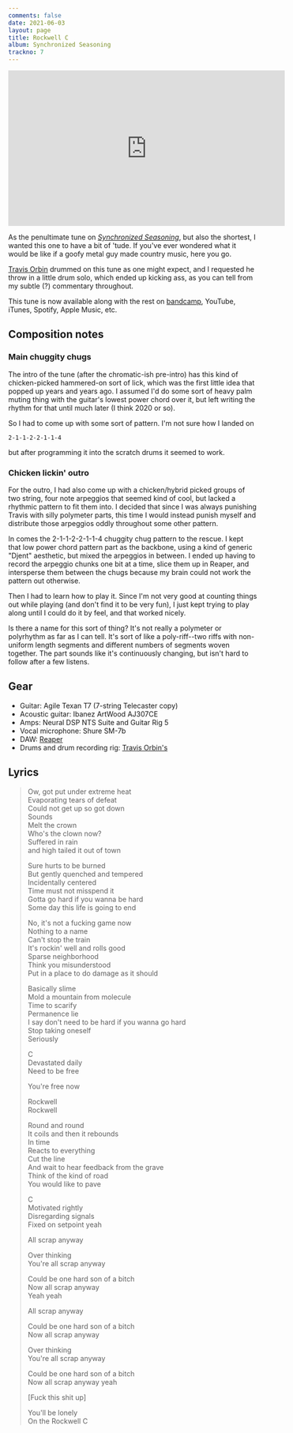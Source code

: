 ```yaml
---
comments: false
date: 2021-06-03
layout: page
title: Rockwell C
album: Synchronized Seasoning
trackno: 7
---
```


<iframe width="560" height="315" src="https://www.youtube.com/embed/TODO"
frameborder="0" allow="accelerometer; autoplay; encrypted-media; gyroscope;
picture-in-picture" allowfullscreen></iframe>

As the penultimate tune on [_Synchronized Seasoning_](/music/synchronized-seasoning),
but also the shortest, I wanted this one to have a bit of 'tude.
If you've ever wondered what it would be like if a goofy metal guy made
country music, here you go.

[Travis Orbin](http://travisorbin.com) drummed on this tune as one might expect,
and I requested he throw in a little drum solo, which ended up kicking ass,
as you can tell from my subtle (?) commentary throughout.
<!--
Obviously you must watch his
[session video](https://www.youtube.com/watch?v=TODO).
-->

This tune is now available along with the rest on
[bandcamp](https://petepeterson.bandcamp.com/TODO),
YouTube, iTunes, Spotify, Apple Music, etc.


## Composition notes

### Main chuggity chugs

The intro of the tune (after the chromatic-ish pre-intro)
has this kind of chicken-picked hammered-on sort of lick,
which was the first little idea that popped up years and years ago.
I assumed I'd do some sort of heavy palm muting thing with the guitar's
lowest power chord over it,
but left writing the rhythm for that until much later (I think 2020 or so).

So I had to come up with some sort of pattern. I'm not sure how I landed on

    2-1-1-2-2-1-1-4

but after programming it into the scratch drums it seemed to work.


### Chicken lickin' outro

For the outro, I had also come up with a chicken/hybrid picked groups of
two string, four note arpeggios that seemed kind of cool, but lacked a rhythmic
pattern to fit them into. I decided that since I was always punishing Travis with
silly polymeter parts, this time I would instead punish myself and distribute
those arpeggios oddly throughout some other pattern.

In comes the 2-1-1-2-2-1-1-4 chuggity chug pattern to the rescue.
I kept that low power chord pattern part as the backbone,
using a kind of generic "Djent" aesthetic,
but mixed the arpeggios in between.
I ended up having to record the arpeggio chunks one bit at a time, slice them up
in Reaper, and intersperse them between the chugs because my brain could not
work the pattern out otherwise.

Then I had to learn how to play it.
Since I'm not very good at counting things out while playing
(and don't find it to be very fun),
I just kept trying to play along until I could do it by feel, and that worked
nicely.

Is there a name for this sort of thing?
It's not really a polymeter or polyrhythm as far as I can tell.
It's sort of like a poly-riff--two riffs with non-uniform length segments
and different numbers of segments woven together.
The part sounds like it's continuously changing, but isn't hard to follow
after a few listens.


## Gear

* Guitar: Agile Texan T7 (7-string Telecaster copy)
* Acoustic guitar: Ibanez ArtWood AJ307CE
* Amps: Neural DSP NTS Suite and Guitar Rig 5
* Vocal microphone: Shure SM-7b
* DAW: [Reaper](https://www.reaper.fm/)
* Drums and drum recording rig: [Travis Orbin's](http://travisorbin.com/equipment.htm)


## Lyrics

>Ow, got put under extreme heat<br>
>Evaporating tears of defeat<br>
>Could not get up so got down<br>
>Sounds<br>
>Melt the crown<br>
>Who's the clown now?<br>
>Suffered in rain<br>
>and high tailed it out of town<br>
>
>Sure hurts to be burned<br>
>But gently quenched and tempered<br>
>Incidentally centered<br>
>Time must not misspend it<br>
>Gotta go hard if you wanna be hard<br>
>Some day this life is going to end<br>
>
>No, it's not a fucking game now<br>
>Nothing to a name<br>
>Can't stop the train<br>
>It's rockin' well and rolls good<br>
>Sparse neighborhood<br>
>Think you misunderstood<br>
>Put in a place to do damage as it should<br>
>
>Basically slime<br>
>Mold a mountain from molecule<br>
>Time to scarify<br>
>Permanence lie<br>
>I say don't need to be hard if you wanna go hard<br>
>Stop taking oneself<br>
>Seriously<br>
>
>C<br>
>Devastated daily<br>
>Need to be free<br>
>
>You're free now<br>
>
>Rockwell<br>
>Rockwell<br>
>
>Round and round<br>
>It coils and then it rebounds<br>
>In time<br>
>Reacts to everything<br>
>Cut the line<br>
>And wait to hear feedback from the grave<br>
>Think of the kind of road<br>
>You would like to pave<br>
>
>C<br>
>Motivated rightly<br>
>Disregarding signals<br>
>Fixed on setpoint yeah<br>
>
>All scrap anyway<br>
>
>Over thinking<br>
>You're all scrap anyway<br>
>
>Could be one hard son of a bitch<br>
>Now all scrap anyway<br>
>Yeah yeah<br>
>
>All scrap anyway<br>
>
>Could be one hard son of a bitch<br>
>Now all scrap anyway<br>
>
>Over thinking<br>
>You're all scrap anyway<br>
>
>Could be one hard son of a bitch<br>
>Now all scrap anyway yeah<br>
>
>[Fuck this shit up]<br>
>
>You'll be lonely<br>
>On the Rockwell C<br>
